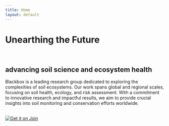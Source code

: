 ```yaml
---
title: Home
layout: default
---
```


<div class="center-content">
    <strong><h1>Unearthing the Future</h1><br><h2>advancing soil science and ecosystem health</h2></strong>
    <p>Blackbox is a leading research group dedicated to exploring the complexities of soil ecosystems. Our work spans global and regional scales, focusing on soil health, ecology, and risk assessment. With a commitment to innovative research and impactful results, we aim to provide crucial insights into soil monitoring and conservation efforts worldwide.</p>
    <br>
    <a href="/blackbox.github.io/people">
        <img src="/blackbox.github.io/assets/images/img/join_button.svg" alt="Get it on Join">
    </a>
</div>
<br>
